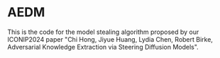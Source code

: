 # AEDM

This is the code for the model stealing algorithm proposed by our ICONIP2024 paper "Chi Hong, Jiyue Huang, Lydia Chen, Robert Birke, Adversarial Knowledge Extraction via Steering Diffusion Models".
